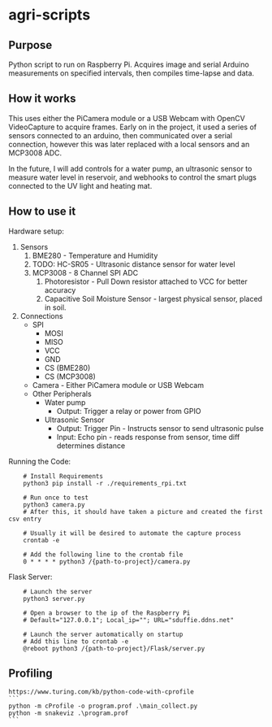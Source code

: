 # agri-scripts

## Purpose

Python script to run on Raspberry Pi. Acquires image and serial Arduino measurements on specified intervals, then compiles time-lapse and data.

## How it works
This uses either the PiCamera module or a USB Webcam with OpenCV VideoCapture to acquire frames.
Early on in the project, it used a series of sensors connected to an arduino, then communicated
over a serial connection, however this was later replaced with a local sensors and an MCP3008 ADC.

In the future, I will add controls for a water pump, an ultrasonic sensor to measure water level in reservoir, and webhooks to control the smart plugs connected to the UV light and heating mat.



## How to use it

Hardware setup:
1. Sensors
    1. BME280 - Temperature and Humidity
    2. TODO: HC-SR05 - Ultrasonic distance sensor for water level
    3. MCP3008 - 8 Channel SPI ADC
        1. Photoresistor - Pull Down resistor attached to VCC for better accuracy
        2. Capacitive Soil Moisture Sensor - largest physical sensor, placed in soil.
2. Connections
    - SPI
        - MOSI
        - MISO
        - VCC
        - GND
        - CS (BME280)
        - CS (MCP3008)
    - Camera - Either PiCamera module or USB Webcam
    - Other Peripherals
        - Water pump
            - Output: Trigger a relay or power from GPIO
        - Ultrasonic Sensor
            - Output: Trigger Pin - Instructs sensor to send ultrasonic pulse
            - Input: Echo pin - reads response from sensor, time diff determines distance

Running the Code:

        # Install Requirements
        python3 pip install -r ./requirements_rpi.txt

        # Run once to test
        python3 camera.py
        # After this, it should have taken a picture and created the first csv entry

        # Usually it will be desired to automate the capture process
        crontab -e

        # Add the following line to the crontab file
        0 * * * * python3 /{path-to-project}/camera.py

Flask Server:

        # Launch the server
        python3 server.py

        # Open a browser to the ip of the Raspberry Pi
        # Default="127.0.0.1"; Local_ip=""; URL="sduffie.ddns.net"

        # Launch the server automatically on startup
        # Add this line to crontab -e
        @reboot python3 /{path-to-project}/Flask/server.py

## Profiling

    https://www.turing.com/kb/python-code-with-cprofile
    ```
    python -m cProfile -o program.prof .\main_collect.py
    python -m snakeviz .\program.prof
    ```

